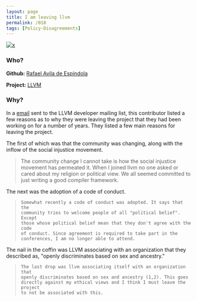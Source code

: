 ```yaml
---
layout: page
title: I am leaving llvm
permalink: /018
tags: [Policy-Disagreements]
---
```


[![x](https://img.shields.io/badge/-Policy%20Disagreements-purple)](/#PolicyD)

### Who?

**Github:** [Rafael Avila de Espindola](https://github.com/espindola)

**Project:** [LLVM](https://llvm.org/)

### Why?

In a [email](https://lists.llvm.org/pipermail/llvm-dev/2018-May/122922.html) sent to the LLVM developer mailing list, this contributor listed a few reasons as to why they were leaving the project that they had been working on for a number of years. They listed a few main reasons for leaving the project. 

The first of which was that the community was changing, along with the inflow of the social injustice movement.  

> The community change I cannot take is how the social injustice
> movement has permeated it. When I joined llvm no one asked or cared
> about my religion or political view. We all seemed committed to just
> writing a good compiler framework.

The next was the adoption of a code of conduct.

> ```
> Somewhat recently a code of conduct was adopted. It says that the
> community tries to welcome people of all "political belief". Except
> those whose political belief mean that they don't agree with the code
> of conduct. Since agreement is required to take part in the
> conferences, I am no longer able to attend.
> ```

The nail in the coffin was LLVM associating with an organization that they described as, "openly discriminates based on sex and ancestry."

> ```
> The last drop was llvm associating itself with an organization that
> openly discriminates based on sex and ancestry (1,2). This goes
> directly against my ethical views and I think I must leave the project
> to not be associated with this.
> ```

